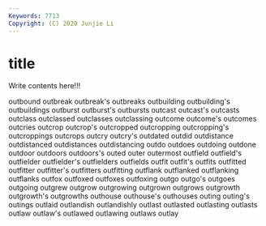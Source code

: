 ```yaml
---
Keywords: 7713
Copyright: (C) 2020 Junjie Li
---
```


# title

Write contents here!!!
 
outbound 
outbreak
outbreak's 
outbreaks 
outbuilding 
outbuilding's 
outbuildings 
outburst 
outburst's 
outbursts 
outcast 
outcast's
outcasts 
outclass 
outclassed 
outclasses 
outclassing 
outcome 
outcome's 
outcomes 
outcries 
outcrop
outcrop's 
outcropped 
outcropping 
outcropping's 
outcroppings 
outcrops 
outcry 
outcry's 
outdated 
outdid
outdistance 
outdistanced 
outdistances 
outdistancing 
outdo 
outdoes 
outdoing 
outdone 
outdoor 
outdoors
outdoors's 
outed 
outer 
outermost 
outfield 
outfield's 
outfielder 
outfielder's 
outfielders 
outfields
outfit 
outfit's 
outfits 
outfitted 
outfitter 
outfitter's 
outfitters 
outfitting 
outflank 
outflanked
outflanking 
outflanks 
outfox 
outfoxed 
outfoxes 
outfoxing 
outgo 
outgo's 
outgoes 
outgoing
outgrew 
outgrow 
outgrowing 
outgrown 
outgrows 
outgrowth 
outgrowth's 
outgrowths 
outhouse 
outhouse's
outhouses 
outing 
outing's 
outings 
outlaid 
outlandish 
outlandishly 
outlast 
outlasted 
outlasting
outlasts 
outlaw 
outlaw's 
outlawed 
outlawing 
outlaws 
outlay 
